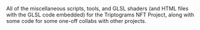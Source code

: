All of the miscellaneous scripts, tools, and GLSL shaders (and HTML files with the GLSL code embedded) for the Triptograms NFT Project, along with some code for some one-off collabs with other projects.
